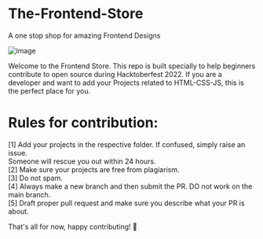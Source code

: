# The-Frontend-Store
A one stop shop for amazing Frontend Designs



![image](https://user-images.githubusercontent.com/83345228/192149065-b229b6bb-c01a-488f-b887-fc8056efe497.png)


Welcome to the Frontend Store. This repo is built specially to help beginners contribute to open source during Hacktoberfest 2022. If you are a developer and want to add your Projects related to HTML-CSS-JS, this is the perfect place for you.

# Rules for contribution: 


[1] Add your projects in the respective folder. If confused, simply raise an issue. <br>
Someone will rescue you out within 24 hours.<br>
[2] Make sure your projects are free from plagiarism.<br>
[3] Do not spam.<br>
[4] Always make a new branch and then submit the PR. DO not work on the main branch.<br>
[5] Draft proper pull request and make sure you describe what your PR is about.<br>

That's all for now, happy contributing! 🙌
